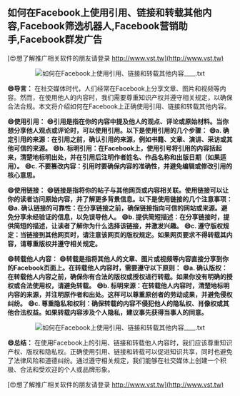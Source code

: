 ## **如何在Facebook上使用引用、链接和转载其他内容,Facebook筛选机器人,Facebook营销助手,Facebook群发广告**

[😍想了解推广相关软件的朋友请登录 http://www.vst.tw](http://www.vst.tw)

 <center><img src="https://vst.tw/MP4/tuiguang/png/5.png" alt="如何在Facebook上使用引用、链接和转载其他内容____.txt"></center>

**😄导言：**
在社交媒体时代，人们经常在Facebook上分享文章、图片和视频等内容。然而，在使用他人的内容时，我们需要尊重知识产权并遵守相关规定，以确保合法合规。本文将介绍如何在Facebook上正确使用引用、链接和转载其他内容。

**😄使用引用：**
**😄引用是指在你的内容中提及他人的观点、评论或原始材料。当你想分享他人观点或评论时，可以使用引用。以下是使用引用的几个步骤：**
**😄a. 确定引用的来源：在引用之前，确认引用的来源，例如书籍、文章、演讲、采访或其他可信的来源。**
**😄b. 标明引用：在Facebook上，使用引号将引用的内容括起来，清楚地标明出处，并在引用后注明作者姓名、作品名称和出版日期（如果适用）。**
**😄c. 不要篡改内容：引用时要确保内容的准确性，并避免编辑或修改引用的核心意思。**

**😄使用链接：**
**😄链接是指将你的帖子与其他网页或内容相关联。使用链接可以让你的读者访问原始内容，并了解更多背景信息。以下是使用链接的几个注意事项：**
**😄a. 确认链接的可靠性：在分享链接之前，确保链接指向可信的网站或来源。避免分享未经验证的信息，以免误导他人。**
**😄b. 提供简短描述：在分享链接时，提供简短的描述，让读者了解你为什么选择该链接，并激发兴趣。**
**😄c. 遵守版权规定：当链接到其他网页时，请注意该网页的版权规定。如果网页要求不得转载其内容，请尊重版权并遵守相关规定。**

**😄转载他人内容：**
**😄转载是指将其他人的文章、图片或视频等内容直接分享到你的Facebook页面上。在转载他人内容时，需要遵守以下原则：**
**😄a. 确认版权：在转载他人内容之前，确保你有合法的版权或授权进行转载。如果你没有明确的授权或合法使用权，请避免转载。**
**😄b. 标明来源：在转载他人内容时，清楚地标明内容的来源，并注明原作者和出处。这样可以尊重原创者的劳动成果，并避免侵权纠纷。**
**😄c. 尊重隐私和权利：确保转载的内容不侵犯他人的隐私权、肖像权或其他合法权益。如果转载内容涉及个人隐私，建议事先获得当事人的同意。**

 <center><img src="https://vst.tw/MP4/tuiguang/png/0.png" alt="如何在Facebook上使用引用、链接和转载其他内容____.txt"></center>

**😄总结：**
在使用Facebook上的引用、链接和转载他人内容时，我们应该尊重知识产权、版权和隐私权。正确使用引用、链接和转载可以促进知识共享，同时也避免了法律风险和道德纠纷。通过遵守相关规定，我们能够在社交媒体上创建一个积极、合法和受欢迎的个人或品牌形象。

[😍想了解推广相关软件的朋友请登录 http://www.vst.tw](http://www.vst.tw)



